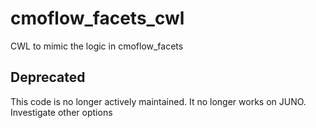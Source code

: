 # cmoflow_facets_cwl
CWL to mimic the logic in cmoflow_facets

## Deprecated

This code is no longer actively maintained. It no longer works on JUNO. Investigate other options
